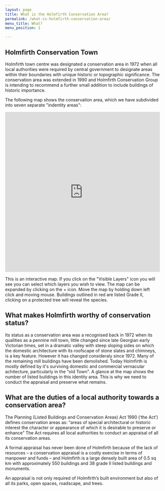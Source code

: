 ```yaml
---
layout: page
title: What is the Holmfirth Conservation Area?
permalink: /what-is-holmfirth-conservation-area/
menu_title: What?
menu_position: 1

---
```



## Holmfirth Conservation Town

Holmfirth town centre was designated a conservation area in 1972 when all local authorities were required by central government to designate areas within their boundaries with unique historic or topographic significance. The conservation area was extended in 1990 and Holmfirth Conservation Group is intending to recommend a further small addition to include buildings of historic importance.

The following map shows the conservation area, which we have subdivided into seven separate "indentity areas":

<iframe width="100%" height="520" frameborder="0" src="https://sebbacon.cartodb.com/viz/8392034e-ff43-11e5-9ddd-0e3a376473ab/embed_map" allowfullscreen webkitallowfullscreen mozallowfullscreen oallowfullscreen msallowfullscreen></iframe>

This is an interactive map. If you click on the "Visible Layers" icon you will see you can select which layers you wish to view. The map can be expanded by clicking on the + icon. Move the map by holding down left click and moving mouse. Buildings outlined in red are listed Grade II, clicking on a protected tree will reveal the species.

## What makes Holmfirth worthy of conservation status?

Its status as a conservation area was a recognised back in 1972 when its qualities as a pennine mill town, little changed since late Georgian early Victorian times, set in a dramatic valley with steep sloping sides on which the domestic architecture with its roofscape of stone slates and chimneys, is a key feature. However it has changed consideraly since 1972. Many of the remaining mill buildings have been demolished. Today Holmfirth is mostly defined by it's surviving domestic and commercial vernacular achitecture, particularly in the "old Town". A glance at the map shows the number of listed buildings in this identity area.  This is why we need to conduct the appraisal and preserve what remains.

## What are the duties of a local authority towards a conservation area?

The Planning (Listed Buildings and Conservation Areas) Act 1990 (‘the Act’) defines conservation areas as: “areas of special architectural or historic interest the character or appearance of which it is desirable to preserve or enhance”
The Act requires all local authorities to conduct an appraisal of all its conservation areas. 

A formal appraisal has never been done of Holmfirth because of the lack of resources – a conservation appraisal is a costly exercise in terms of manpower and funds – and Holmfirth is a large densely built area of 0.5 sq km with approximately 550 buildings and 38 grade II listed buildings and monuments.

An appraisal is not only required of Holmfirth’s built environment but also of all its parks, open spaces, roadscape, and trees.
